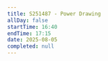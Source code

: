```yaml
---
title: S251487 - Power Drawing
allDay: false
startTime: 16:40
endTime: 17:15
date: 2025-08-05
completed: null
---
```

